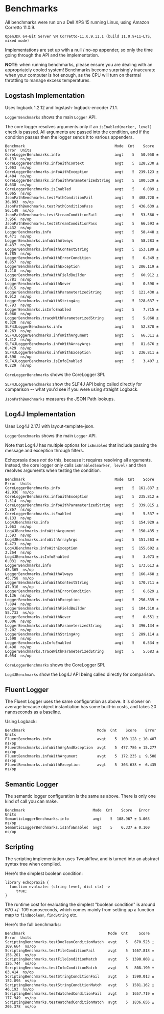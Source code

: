 # Benchmarks

All benchmarks were run on a Dell XPS 15 running Linux, using Amazon Corretto 11.0.9.

```
OpenJDK 64-Bit Server VM Corretto-11.0.9.11.1 (build 11.0.9+11-LTS, mixed mode)
```

Implementations are set up with a null / no-op appender, so only the time going through the API and the implementation. 

**NOTE**: when running benchmarks, please ensure you are dealing with an appropriately cooled system!  Benchmarks become surprisingly inaccurate when your computer is hot enough, as the CPU will turn on thermal throttling to manage excess temperatures.

## Logstash Implementation

Uses logback 1.2.12 and logstash-logback-encoder 7.1.1.

`LoggerBenchmarks` shows the main `Logger` API.  

The core logger resolves arguments only if an `isEnabled(marker, level)` check is passed.  All arguments are passed into the condition, and if the condition passes then the logger sends it to various appenders.

```
Benchmark                                         Mode  Cnt    Score    Error  Units
CoreLoggerBenchmarks.info                         avgt    5   50.958 ±  0.133  ns/op
CoreLoggerBenchmarks.infoWithContext              avgt    5  128.230 ±  1.063  ns/op
CoreLoggerBenchmarks.infoWithException            avgt    5  239.123 ±  4.404  ns/op
CoreLoggerBenchmarks.infoWithParameterizedString  avgt    5  100.529 ±  0.638  ns/op
CoreLoggerBenchmarks.isEnabled                    avgt    5    6.089 ±  0.065  ns/op
JsonPathBenchmarks.testPathConditionFail          avgt    5  408.728 ± 36.893  ns/op
JsonPathBenchmarks.testPathConditionPass          avgt    5  436.639 ± 56.149  ns/op
JsonPathBenchmarks.testStreamConditionFail        avgt    5   53.560 ±  3.956  ns/op
JsonPathBenchmarks.testStreamConditionPass        avgt    5   66.593 ±  8.432  ns/op
LoggerBenchmarks.info                             avgt    5   58.448 ±  0.471  ns/op
LoggerBenchmarks.infoWithAlways                   avgt    5   58.283 ±  0.437  ns/op
LoggerBenchmarks.infoWithContextString            avgt    5  153.189 ±  6.785  ns/op
LoggerBenchmarks.infoWithErrorCondition           avgt    5    6.349 ±  0.857  ns/op
LoggerBenchmarks.infoWithException                avgt    5  286.119 ±  3.218  ns/op
LoggerBenchmarks.infoWithFieldBuilder             avgt    5   60.912 ±  5.781  ns/op
LoggerBenchmarks.infoWithNever                    avgt    5    0.590 ±  0.015  ns/op
LoggerBenchmarks.infoWithParameterizedString      avgt    5  121.430 ±  0.912  ns/op
LoggerBenchmarks.infoWithStringArg                avgt    5  128.637 ±  0.793  ns/op
LoggerBenchmarks.isInfoEnabled                    avgt    5    7.715 ±  0.060  ns/op
LoggerBenchmarks.traceWithParameterizedString     avgt    5    5.068 ±  0.328  ns/op
SLF4JLoggerBenchmarks.info                        avgt    5   52.870 ±  0.263  ns/op
SLF4JLoggerBenchmarks.infoWithArgument            avgt    5   66.311 ±  4.312  ns/op
SLF4JLoggerBenchmarks.infoWithArrayArgs           avgt    5   81.676 ±  0.429  ns/op
SLF4JLoggerBenchmarks.infoWithException           avgt    5  236.811 ±  0.590  ns/op
SLF4JLoggerBenchmarks.isInfoEnabled               avgt    5    3.407 ±  0.229  ns/op
```

`CoreLoggerBenchmarks` shows the CoreLogger SPI.  

`SLF4JLoggerBenchmarks` show the SLF4J API being called directly for comparison -- what you'd see if you were using straight Logback.

`JsonPathBenchmarks` measures the JSON Path lookups.

## Log4J Implementation

Uses Log4J 2.17.1 with layout-template-json.

`LoggerBenchmarks` shows the main `Logger` API.

Note that Log4J has multiple options for `isEnabled` that include passing the message and exception through filters.

Echopraxia does *not* do this, because it requires resolving all arguments.  Instead, the core logger only calls `isEnabled(marker, level)` and then resolves arguments when testing the condition.

```
Benchmark                                         Mode  Cnt    Score    Error  Units
CoreLoggerBenchmarks.info                         avgt    5  161.837 ± 42.936  ns/op
CoreLoggerBenchmarks.infoWithException            avgt    5  235.812 ±  1.514  ns/op
CoreLoggerBenchmarks.infoWithParameterizedString  avgt    5  339.815 ±  2.867  ns/op
CoreLoggerBenchmarks.isEnabled                    avgt    5    5.537 ±  0.133  ns/op
Log4JBenchmarks.info                              avgt    5  154.929 ±  1.063  ns/op
Log4JBenchmarks.infoWithArgument                  avgt    5  150.435 ±  1.593  ns/op
Log4JBenchmarks.infoWithArrayArgs                 avgt    5  151.563 ±  0.473  ns/op
Log4JBenchmarks.infoWithException                 avgt    5  155.602 ±  2.264  ns/op
Log4JBenchmarks.isInfoEnabled                     avgt    5    3.073 ±  0.031  ns/op
LoggerBenchmarks.info                             avgt    5  173.613 ± 45.365  ns/op
LoggerBenchmarks.infoWithAlways                   avgt    5  166.468 ± 45.758  ns/op
LoggerBenchmarks.infoWithContextString            avgt    5  170.711 ± 47.910  ns/op
LoggerBenchmarks.infoWithErrorCondition           avgt    5    6.629 ±  0.136  ns/op
LoggerBenchmarks.infoWithException                avgt    5  256.339 ±  7.894  ns/op
LoggerBenchmarks.infoWithFieldBuilder             avgt    5  184.510 ± 55.733  ns/op
LoggerBenchmarks.infoWithNever                    avgt    5    0.551 ±  0.006  ns/op
LoggerBenchmarks.infoWithParameterizedString      avgt    5  396.134 ±  2.202  ns/op
LoggerBenchmarks.infoWithStringArg                avgt    5  289.114 ±  1.598  ns/op
LoggerBenchmarks.isInfoEnabled                    avgt    5    6.534 ±  0.498  ns/op
LoggerBenchmarks.traceWithParameterizedString     avgt    5    5.683 ±  0.054  ns/op
```

`CoreLoggerBenchmarks` shows the CoreLogger SPI.

`Log4JBenchmarks` show the Log4J API being called directly for comparison.

## Fluent Logger

The Fluent Logger uses the same configuration as above.  It is slower on average because object instantiation has some built-in costs, and takes 20 nanoseconds as a [baseline](https://shipilev.net/jvm/anatomy-quarks/6-new-object-stages/).

Using Logback:

```
Benchmark                                 Mode  Cnt    Score    Error  Units
FluentBenchmarks.info                     avgt    5  100.128 ± 10.407  ns/op
FluentBenchmarks.infoWithArgAndException  avgt    5  477.786 ± 15.277  ns/op
FluentBenchmarks.infoWithArgument         avgt    5  172.235 ±  9.508  ns/op
FluentBenchmarks.infoWithException        avgt    5  303.638 ±  6.435  ns/op
```

## Semantic Logger

The semantic logger configuration is the same as above.  There is only one kind of call you can make.

```
Benchmark                               Mode  Cnt    Score   Error  Units
SemanticLoggerBenchmarks.info           avgt    5  108.967 ± 3.063  ns/op
SemanticLoggerBenchmarks.isInfoEnabled  avgt    5    6.337 ± 0.160  ns/op
```

## Scripting

The scripting implementation uses Tweakflow, and is turned into an abstract syntax tree when compiled.  

Here's the simplest boolean condition:

```
library echopraxia {
  function evaluate: (string level, dict ctx) ->
     true;
}
```

The runtime cost for evaluating the simplest "boolean condition" is around 670 +/- 109 nanoseconds, which comes mainly from setting up a function map to `findBoolean`, `findString` etc.

Here's the full benchmarks:

```
Benchmark                                      Mode  Cnt     Score     Error  Units
ScriptingBenchmarks.testBooleanConditionMatch  avgt    5   670.523 ± 109.664  ns/op
ScriptingBenchmarks.testFileConditionFail      avgt    5  1467.818 ± 155.201  ns/op
ScriptingBenchmarks.testFileConditionMatch     avgt    5  1390.808 ± 126.744  ns/op
ScriptingBenchmarks.testInfoConditionMatch     avgt    5   808.190 ±  83.414  ns/op
ScriptingBenchmarks.testStringConditionFail    avgt    5  1590.013 ± 152.896  ns/op
ScriptingBenchmarks.testStringConditionMatch   avgt    5  1581.162 ±  46.193  ns/op
ScriptingBenchmarks.testWatchedConditionFail   avgt    5  1657.719 ± 177.949  ns/op
ScriptingBenchmarks.testWatchedConditionMatch  avgt    5  1836.656 ± 205.378  ns/op
```
